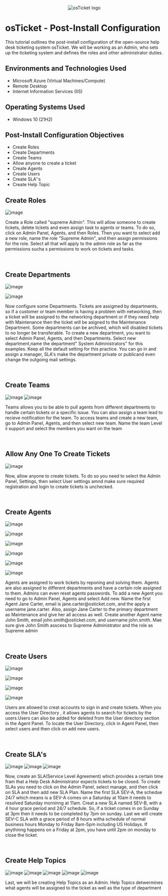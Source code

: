 


<p align="center">
<img src="https://i.imgur.com/Clzj7Xs.png" alt="osTicket logo"/>
</p>

<h1>osTicket - Post-Install Configuration</h1>
This tutorial outlines the post-install configuration of the open-source help desk ticketing system osTicket. We will be working as an Admin, who sets up the ticketing system and defines the roles and other administrator duties.<br />


<h2>Environments and Technologies Used</h2>

- Microsoft Azure (Virtual Machines/Compute)
- Remote Desktop
- Internet Information Services (IIS)

<h2>Operating Systems Used </h2>

- Windows 10</b> (21H2)

<h2>Post-Install Configuration Objectives</h2>

- Create Roles
- Create Departments
- Create Teams
- Allow anyone to create a ticket
- Create Agents
- Create Users
- Create SLA''s
- Create Help Topic

<h2>Create Roles</h2>


![image](https://github.com/kavismith/post-install-config/assets/143667203/37246ada-bb18-4d8d-9699-ebf28abaaed8)

</p>
<p>
Create a Role called "supreme Admin". This will allow someone to create tickets, delete tickets and even assign task to agents or teams. To do so, click on Admin Panel, Agents, and then Roles. Then you want to select add a new role, name the role "Supreme Admin", and then assign permissions for the role. Select all that will apply to the admin role as far as the permissions sucha s permissions to work on tickets and tasks. 
</p>
<br />

<h2>Create Departments</h2>

![image](https://github.com/kavismith/post-install-config/assets/143667203/55c1db44-a4a0-496a-a724-a03ed91f60a2)

![image](https://github.com/kavismith/post-install-config/assets/143667203/7c6a3d83-39e5-4d40-873b-c74590609f72)


</p>
<p>Now configure some Departments. Tickets are assigmed by departments, so if a customer or team member is having a problem with networking, then a ticket will be assigned to the networking department or if they need help with Maintenance then the ticket will be asigned to the Maintenance Department. Some departments can be archived, which will disabled tickets to no longer be transferable. To create a new department, you want to select Admin Panel, Agents, and  then Departments. Select new department,name the department" System Administrators" for this examples. Keep all the default setting for this practice. You can go in and assign a manager, SLA's make the department private or publicand even change the outgoing mail settings. 
</p>
<br />

<h2>Create Teams</h2>

![image](https://github.com/kavismith/post-install-config/assets/143667203/5d57214c-2070-42a8-9320-b50e57f2938a)
![image](https://github.com/kavismith/post-install-config/assets/143667203/b3c4c8a9-2cf6-47b7-a886-7fcdaa0ba7b7)

</p>
<p>
Teams allows you to be able to pull agents from different departments to handle certain tickets or a  specific issue. You can also assign a team lead to recieve notification for the team. To access teams and create a new team, go to Admin Panel, Agents, and then select new team. Name the team Level ii support and select the  members you want on the team
</p>
<br />

<h2>Allow Any One To Create Tickets</h2>


![image](https://github.com/kavismith/post-install-config/assets/143667203/e438523e-95c6-4638-800f-a3f1b4a91cf4)


</p>
<p>
Now, allow anyone to create tickets. To do so you need to select the Admin Panel, Settings, then select User settings amnd make sure required registration and login to create tickets is unchecked.

</p>
<br />

<h2>Create Agents</h2>
  
![image](https://github.com/kavismith/post-install-config/assets/143667203/49789ff9-b98e-480c-a32d-6650ceffbf93)

![image](https://github.com/kavismith/post-install-config/assets/143667203/8bb78118-34c2-4b89-a349-5fa869c52892)

![image](https://github.com/kavismith/post-install-config/assets/143667203/d2acc3f6-cc8e-4b7d-b017-cf95befb0bc6)

![image](https://github.com/kavismith/post-install-config/assets/143667203/1ef46656-8999-44b2-97b9-913ea0810399)

![image](https://github.com/kavismith/post-install-config/assets/143667203/4fa26003-a442-4cd0-862d-9bbc08d425b9)

![image](https://github.com/kavismith/post-install-config/assets/143667203/a476d19c-9de7-4837-aba3-cba565d295e7)

</p>
<p>
Agents are assigned to work tickets by reponing and solving them. Agents are also assigned to different departments and have a certain role assigned to them. Admins can even reset agents passwords. To add a new Agent you need to go to Admin Panel, Agents and select Add new. Name the first Agent Jane Carter, email is jane.carter@osticket.com, and the apply a username jane.carter. Also, assign Jane Carter to the primary department as Maintenance and give her all access as well. Create another Agent name John Smith, email john.smith@osticket.com, and username john.smith. Mae sure give John Smith asscess to Supreme Administrator and the role as Supreme admin
</p>
<br />

<h2>Create Users</h2>

![image](https://github.com/kavismith/post-install-config/assets/143667203/2b230105-3130-4c01-9cdf-cd8142d6faff)

![image](https://github.com/kavismith/post-install-config/assets/143667203/5b9e4b78-ba2d-48b8-afb1-7a31f9bbbeb2)


![image](https://github.com/kavismith/post-install-config/assets/143667203/38064188-15af-455f-9930-672407491a33)

![image](https://github.com/kavismith/post-install-config/assets/143667203/7494b2f8-1b29-4f0d-bc5c-6dfb8e024581)


</p>
<p>
Users are allowed to creat accounts to sign in and create tickets. When you access the User Directory , it allows agents to search for tickets by the users.Users can also be added for deleted from the User directory section in the Agent Panel. To locate the User Directory, click in Agent Panel, then select users and then click on add new users. 
</p>
<br />


<h2>Create SLA's</h2>


![image](https://github.com/kavismith/post-install-config/assets/143667203/888520cd-05a6-4008-9e7e-c5cefeab843b)
![image](https://github.com/kavismith/post-install-config/assets/143667203/ff11302a-c1d4-4ee4-a4df-7c12b10d1c7e)
![image](https://github.com/kavismith/post-install-config/assets/143667203/cba6043d-041f-4ad2-88eb-399299f0c4fc)



</p>
<p>
Now, create an SLA(Service Level Agreement) which provides a certain time fram that a Help Desk Administrator expects tickets to be closed. To create SLAs you need to click on the Admin Panel, select manage, and then click on SLA and then add new SLA Plan. Name the first SLA SEV-A, the schedue 24/7 which means is a SEV-A comes on a Saturday at 10am it needs to resolved Saturday morninng at 11am. Creat a new SLA named SEV-B, with a 4 hour grace period and 24/7 schedule. So, if a ticket comes in on Sunday at 3pm then it needs to be completed by 7pm on sunday. Last we will create SEV-C SLA with a grace period of 8 hours witha  schedule of normal business hours Monday to Friday 8am-5pm including US Holidays. If anythinng happens on a Friday at 2pm, you have until 2pm on monday to close the ticket. 
</p>
<br />

<h2>Create Help Topics</h2>


![image](https://github.com/kavismith/post-install-config/assets/143667203/1e4a6fa1-0891-4cfc-a2ce-ec1dc6f4f60e)
![image](https://github.com/kavismith/post-install-config/assets/143667203/ad7d5c6a-4712-4119-8cb1-1c022550f994)
![image](https://github.com/kavismith/post-install-config/assets/143667203/f747d8b4-0f0e-4b9f-8a0d-b1e34e7d244b)
![image](https://github.com/kavismith/post-install-config/assets/143667203/08b9d0c7-7e11-4af4-a51e-8358e0c88d7d)
![image](https://github.com/kavismith/post-install-config/assets/143667203/279d566d-c649-4e16-bb50-dc545da1187f)



</p>
<p>
Last, we will be creating Help Topics as an Admin. Help Topics detwermines what agents will be assigned to the ticket as well as the type of department
</p>
<br />
